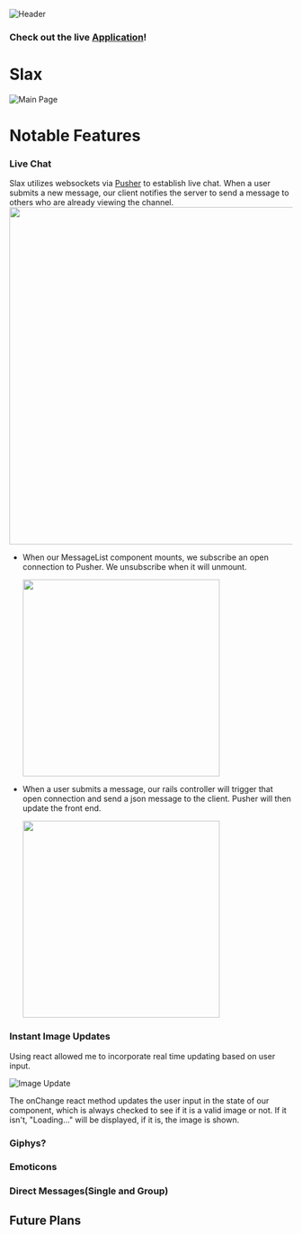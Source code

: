 ![Header](https://i.imgur.com/w9bqPgp.png)

### Check out the live [Application](http://slax.us)!

# Slax

![Main Page](https://i.imgur.com/AqIcIkU.jpg)

# Notable Features

### Live Chat

Slax utilizes websockets via [Pusher](http://pusher.com/) to establish live chat. When a user submits a new message, our client notifies the server to send a message to others who are already viewing the channel.
<img src='https://github.com/ameet01/slax/blob/master/docs/livechat.gif' width='600px' />
* When our MessageList component mounts, we subscribe an open connection to Pusher. We unsubscribe when it will unmount.

  <img src='https://i.imgur.com/aQnw6HT.png' width='350px' />
* When a user submits a message, our rails controller will trigger that open connection and send a json message to the client. Pusher will then update the front end.

  <img src='https://i.imgur.com/3fwytud.png' width='350px' />



### Instant Image Updates

Using react allowed me to incorporate real time updating based on user input.

![Image Update](https://github.com/ameet01/slax/blob/master/docs/Live%20photo%20update.gif)

The onChange react method updates the user input in the state of our component, which is always checked to see if it is a valid image or not. If it isn't, "Loading..." will be displayed, if it is, the image is shown.

### Giphys?

### Emoticons

### Direct Messages(Single and Group)

## Future Plans
